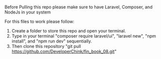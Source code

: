 Before Pulling this repo please make sure to have Laravel, Composer, and NodeJs in your system

For this files to work please follow:

1. Create a folder to store this repo and open your terminal.
2. Type in your terminal "composer require laravel/ui", "laravel new", "npm install", and "npm run dev" sequentially.
3. Then clone this repository "git pull https://github.com/DeveloperChink/fin_book_08.git"